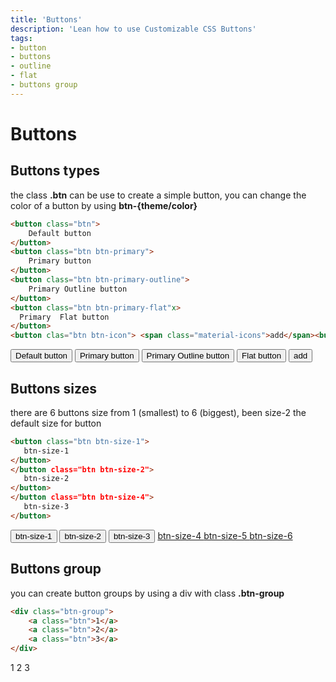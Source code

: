 ```yaml
---
title: 'Buttons'
description: 'Lean how to use Customizable CSS Buttons'
tags:
- button
- buttons
- outline
- flat
- buttons group
---
```


# Buttons

## Buttons types

the class **.btn** can be use to create a simple button, you can change the color of a button by using **btn-{theme/color}**

```html
<button class="btn">
    Default button
</button>
<button class="btn btn-primary">
    Primary button
</button>
<button class="btn btn-primary-outline">
    Primary Outline button
</button>
<button class="btn btn-primary-flat"x>
  Primary  Flat button
</button>
<button clas="btn btn-icon"> <span class="material-icons">add</span><button>
```

<div class="row my-4">
  <button class="btn mb-4">
      Default button
  </button>
  <button class="btn mb-4 btn-primary">
      Primary button
  </button>
  <button class="btn mb-4 btn-primary-outline">
      Primary Outline button
  </button>
  <button class="btn mb-4 btn-primary-flat">
     Flat button
  </button>
  <button class="btn mb-4 btn-icon">
  <span class="material-icons">add</span></button>
</div>

## Buttons sizes

there are 6 buttons size from 1 (smallest) to 6 (biggest), been size-2 the default size for button

```html
<button class="btn btn-size-1">
   btn-size-1
</button>
</button class="btn btn-size-2">
   btn-size-2
</button>
</button class="btn btn-size-4">
   btn-size-3
</button>
```

<button class="btn btn-size-1 mb-4">
   btn-size-1
</button>
<button class="btn btn-size-2 mb-4">
   btn-size-2
</button>
<button class="btn btn-size-4 mb-4">
   btn-size-3
</button>
<a href="" class="btn btn-size-4 mb-4">
   btn-size-4
</a>
<a href="" class="btn btn-size-5 mb-4">
   btn-size-5
</a>
<a href="" class="btn btn-size-6 mb-4">
   btn-size-6
</a>

## Buttons group

you can create button groups by using a div with class **.btn-group**


```html
<div class="btn-group">
    <a class="btn">1</a>
    <a class="btn">2</a>
    <a class="btn">3</a>
</div>
```

<div class="btn-group">
    <a class="btn">1</a>
    <a class="btn">2</a>
    <a class="btn">3</a>
</div>